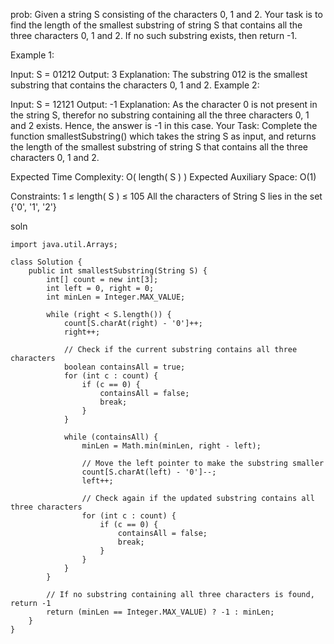 prob:
Given a string S consisting of the characters 0, 1 and 2. Your task is to find the length of the smallest substring of string S that contains all the three characters 0, 1 and 2. If no such substring exists, then return -1.

Example 1:

Input:
S = 01212
Output:
3
Explanation:
The substring 012 is the smallest substring
that contains the characters 0, 1 and 2.
Example 2:

Input: 
S = 12121
Output:
-1
Explanation: 
As the character 0 is not present in the
string S, therefor no substring containing
all the three characters 0, 1 and 2
exists. Hence, the answer is -1 in this case.
Your Task:
Complete the function smallestSubstring() which takes the string S as input, and returns the length of the smallest substring of string S that contains all the three characters 0, 1 and 2.

Expected Time Complexity: O( length( S ) )
Expected Auxiliary Space: O(1)

Constraints:
1 ≤ length( S ) ≤ 105
All the characters of String S lies in the set {'0', '1', '2'}



soln
```
import java.util.Arrays;

class Solution {
    public int smallestSubstring(String S) {
        int[] count = new int[3];
        int left = 0, right = 0;
        int minLen = Integer.MAX_VALUE;

        while (right < S.length()) {
            count[S.charAt(right) - '0']++;
            right++;

            // Check if the current substring contains all three characters
            boolean containsAll = true;
            for (int c : count) {
                if (c == 0) {
                    containsAll = false;
                    break;
                }
            }

            while (containsAll) {
                minLen = Math.min(minLen, right - left);

                // Move the left pointer to make the substring smaller
                count[S.charAt(left) - '0']--;
                left++;

                // Check again if the updated substring contains all three characters
                for (int c : count) {
                    if (c == 0) {
                        containsAll = false;
                        break;
                    }
                }
            }
        }

        // If no substring containing all three characters is found, return -1
        return (minLen == Integer.MAX_VALUE) ? -1 : minLen;
    }
}
```


